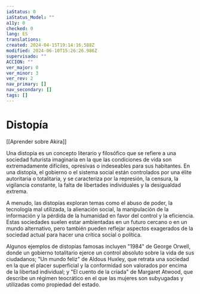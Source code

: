 ```yaml
---
iaStatus: 0
iaStatus_Model: ""
a11y: 0
checked: 0
lang: ES
translations: 
created: 2024-04-15T19:14:16.588Z
modified: 2024-06-10T15:26:26.986Z
supervisado: ""
ACCION: ""
ver_major: 0
ver_minor: 3
ver_rev: 2
nav_primary: []
nav_secondary: []
tags: []
---
```

# Distopía

[[Aprender sobre Akira]]

Una distopía es un concepto literario y filosófico que se refiere a una sociedad futurista imaginaria en la que las condiciones de vida son extremadamente difíciles, opresivas o indeseables para sus habitantes. En una distopía, el gobierno o el sistema social están controlados por una élite autoritaria o totalitaria, y se caracteriza por la represión, la censura, la vigilancia constante, la falta de libertades individuales y la desigualdad extrema.

A menudo, las distopías exploran temas como el abuso de poder, la tecnología mal utilizada, la alienación social, la manipulación de la información y la pérdida de la humanidad en favor del control y la eficiencia. Estas sociedades suelen estar ambientadas en un futuro cercano o en un mundo alternativo, pero también pueden reflejar aspectos exagerados de la sociedad actual para hacer una crítica social o política.

Algunos ejemplos de distopías famosas incluyen "1984" de George Orwell, donde un gobierno totalitario ejerce un control absoluto sobre la vida de sus ciudadanos; "Un mundo feliz" de Aldous Huxley, que retrata una sociedad en la que el placer superficial y la conformidad son valorados por encima de la libertad individual; y "El cuento de la criada" de Margaret Atwood, que describe un régimen teocrático en el que las mujeres son subyugadas y utilizadas como propiedad del estado.
